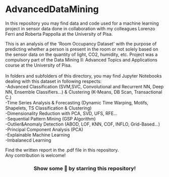 # AdvancedDataMining
In this repository you may find data and code used for a machine learning project in sensor data done in collaboration with my colleagues Lorenzo Ferri and Roberta Pappolla at the University of Pisa. <br>

This is an analysis of the 'Room Occupancy Dataset' with the purpose of predicting whether a person is present in the room or not solely based on the sensor data on the quantity of light, CO2, humidity, etc. Project was a compulsory part of the Data Mining II: Advanced Topics and Applications course at the University of Pisa. </br></br>
In folders and subfolders of this directory, you may find Jupyter Notebooks dealing with this dataset in following respects: </br>
-Advanced Classification (SVM,SVC, Convolutional and Recurrent NN, Deep NN,
Ensemble Classifiers…) & Clustering (K-Means, DB Scan, Transactional C.) </br>
-Time Series Analysis & Forecasting (Dynamic Time Warping, Motifs, Shapelets, TS Classification & Clustering) </br>
-Dimensionality Reduction with PCA, SVD, UFS, RFE… </br>
-Sequential Pattern Mining (GSP Algorithm) </br>
-Outlier&Anomaly Detection (ABOD, LOF, KNN, COF, INFLO, Grid-Based…) </br>
-Principal Component Analysis (PCA) </br>
-Explainable Machine Learning </br>
-Imbalanecd Learning </br>

Find the written report in the .pdf file in this repository. </br>
Any contribution  is welcome!  </br>
<div align="center">

### Show some 💚 by starring this repository!

</div>
